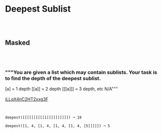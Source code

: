 # Deepest Sublist
<br><br>
## Masked
<br><br>
### """You are given a list which may contain sublists. Your task is to find the depth of the  deepest sublist.
[a] = 1 depth
[[a]] = 2 depth
[[[a]]] = 3 depth, etc
N/A"""
<br><br>
[iLLqX4nC2HT2xxg3F](https://edabit.com/challenge/iLLqX4nC2HT2xxg3F)
<br><br>
```deepest([1, [2, 3], 4, [5, 6]]) ➞ 2

deepest([[[[[[[[[[1]]]]]]]]]]) ➞ 10

deepest([1, 4, [1, 4, [1, 4, [1, 4, [5]]]]]) ➞ 5
```

<br><br>

